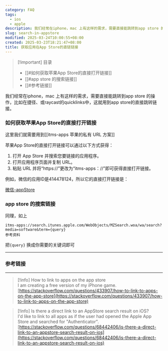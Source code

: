 ```yaml
---
category: FAQ
tags:
  - ios
  - apple
description: 我们经常在iphone，mac 上有这样的需求，需要直接能跳转到app store 的操作，比如在捷径、或raycast的quicklinks中，这就用到app store的直接跳转链接。
slug: search-in-appstore
modified: 2025-03-24T10:00:55+08:00
created: 2025-03-23T18:21:47+08:00
title: 获取应用在App Store的直链链接
---
```

> [!important] 目录
> 
> - [[#如何获取苹果App Store的直接打开链接]]
> - [[#app store 的搜索链接]]
> - [[#参考链接]]

我们经常在iphone，mac 上有这样的需求，需要直接能跳转到app store 的操作，比如在捷径、或raycast的quicklinks中，这就用到app store的直接跳转链接。

### 如何获取苹果App Store的直接打开链接

这里我们就需要用到[[itms-apps 苹果的私有 URL 方案]]

苹果App Store的直接打开链接可以通过以下方式获得：

1. 打开 App Store 并搜索您要链接的应用程序。
2. 打开应用程序页面并复制 URL。
3. 粘贴 URL 并将“https://”更改为“itms-apps：//”即可获得直接打开链接。

例如，微信的应用ID是414478124，所以它的直接打开链接是：

[微信-appStore](itms-apps://itunes.apple.com/app/id414478124)

### app store 的搜索链接

同理，如上

```Shell
itms-apps://search.itunes.apple.com/WebObjects/MZSearch.woa/wa/search?media=software&term={query}
参考资料
```

把`{query}` 换成你需要的关键词即可

---

### 参考链接

---

> [!info] How to link to apps on the app store  
> I am creating a free version of my iPhone game.  
> [https://stackoverflow.com/questions/433907/how-to-link-to-apps-on-the-app-store](https://stackoverflow.com/questions/433907/how-to-link-to-apps-on-the-app-store)  

> [!info] Is there a direct link to an AppStore search result on iOS?  
> I'd like to link to all apps as if the user had opened the Apple App Store and searched for &quot;Authenticator&quot;.  
> [https://stackoverflow.com/questions/68442406/is-there-a-direct-link-to-an-appstore-search-result-on-ios](https://stackoverflow.com/questions/68442406/is-there-a-direct-link-to-an-appstore-search-result-on-ios)